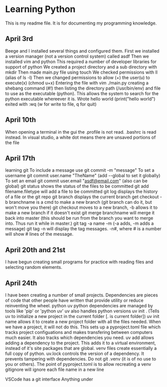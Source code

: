 # Learning Python

This is my readme file. It is for documenting my programming knowledge.

## April 3rd

Beege and I installed several things and configured them.
First we installed a version manager (not a version control system) called asdf
Then we installed vim and python
This required a number of developer libraries for support of python
We created a project directory and a sub directory with mkdir
Then made main.py file using touch
We checked permissions with ll (alias of ls -l)
Then we changed permissions to allow (+) the user(u) to execute(x) (chmod u+x)
Entering the file with vim ./main.py
creating a shebang command (#!) then listing the directory path (/usr/bin/env) and file to use as the executable (python). This allows the system to search for the python executable whereever it is.
Wrote hello world (print("hello world")
exited with :wq (w for write to file, q for quit)

## April 10th
When opening a terminal in the gui the .profile is not read. .bashrc is read instead.
In visual studio, a white dot means there are unsaved portions of the file

## April 17th
learning git
To include a message use git commit -m "message"
To set a username git commit user.name "TheName" (add --global to set it globally)
To set an email git commit user.email "asdf@email.com" (also can be global)
git status shows the status of the files to be committed
git add filename.filetype will add a file to be committed
git log displays the history of a file or the git repo
git branch displays the current branch
get checkout -b branchname is a cmd to make a new branch (git branch can do it, but won't move you there)
git checkout moves to a new branch, -b allows it to make a new branch if it doesn't exist
git merge branchname will merge it back into master (this should be run from the branch you want to merge into. Thus run it while in master.)
git tag -a name -m (-a adds, -m adds a message)
git tag -n will display the tag messages. -n#, where # is a number will show # lines of the message.

## April 20th and 21st
I have begun creating small programs for practice with reading files and selecting random elements.

## April 24th
I have been creating a number of small projects.
Dependencies are pieces of code that other people have written that provide utility or reduce reinventing the wheel.
python uv
python dependencies are managed by tools like 'pip' or 'python uv'
uv also handles python versions
uv init . (Tells uv to initialize a new project in the current folder [. is current folder])
uv init name allows it to create a new project folder with all the files needed. When we have a project, it will not do this.
This sets up a pyproject.toml file which tracks project configuations and makes transfering between computers much easier.
It also tracks which dependencies you need.
uv add allows adding a dependency to the project. This adds it to a virtual environment, instead of it's site packages that are global.
venv files create essentially a full copy of python.
uv.lock controls the version of a dependency. It prevents tampering with dependencies.
Do not git .venv (it is of no use to you or others). The point of pyproject.toml is to allow recreating a venv
gitignore will ignore each file name in a new line

VSCode has a git interface
Anything under